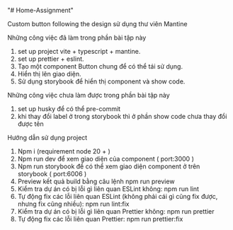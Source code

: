 "# Home-Assignment" 

Custom button following the design sử dụng thư viên Mantine

Những công việc đã làm trong phần bài tập này
 1. set up project vite + typescript + mantine.
 2. set up prettier + eslint.
 3. Tạo một component Button chung để có thể tái sử dụng.
 4. Hiển thị lên giao diện.
 5. Sử dụng storybook để hiển thị component và show code.


Những công việc chưa làm được trong phần bài tập này
 1. set up husky để có thể pre-commit
 2. khi thay đổi label ở trong storybook thì ở phần show code chưa thay đổi được tên

Hướng dẫn sử dụng project
1. Npm i (requirement node 20 + )
2. Npm run dev để xem giao diện của component ( port:3000 )
3. Npm run storybook để có thể xem giao diện component ở trên storybook ( port:6006 )
4. Preview kết quả build bằng câu lệnh npm run preview
5. Kiểm tra dự án có bị lỗi gì liên quan ESLint không: npm run lint
6. Tự động fix các lỗi liên quan ESLint (không phải cái gì cũng fix được, nhưng fix cũng nhiều): npm run lint:fix
7. Kiểm tra dự án có bị lỗi gì liên quan Prettier không: npm run prettier
8. Tự động fix các lỗi liên quan Prettier: npm run prettier:fix

